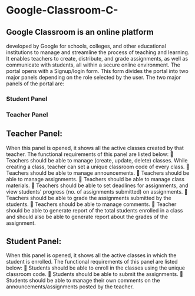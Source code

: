 # Google-Classroom-C-

## Google Classroom is an online platform
developed by Google for schools, colleges, and other educational institutions to manage and streamline
the process of teaching and learning. It enables teachers to create, distribute, and grade assignments,
as well as communicate with students, all within a secure online environment.
The portal opens with a Signup/login form. This form divides the portal into two major panels
depending on the role selected by the user. The two major panels of the portal are:
### Student Panel
### Teacher Panel

## Teacher Panel:
When this panel is opened, it shows all the active classes created by that teacher. The functional
requirements of this panel are listed below:
 Teachers should be able to manage (create, update, delete) classes. While creating a class, teacher
can set a unique classroom code of every class.
 Teachers should be able to manage announcements.
 Teachers should be able to manage assignments.
 Teachers should be able to manage class materials.
 Teachers should be able to set deadlines for assignments, and view students' progress (no. of
assignments submitted) on assignments.
 Teachers should be able to grade the assignments submitted by the students.
 Teachers should be able to manage comments.
 Teacher should be able to generate report of the total students enrolled in a class and should also
be able to generate report about the grades of the assignment.

## Student Panel:
When this panel is opened, it shows all the active classes in which the student is enrolled. The functional
requirements of this panel are listed below:
 Students should be able to enroll in the classes using the unique classroom code.
 Students should be able to submit the assignments.
 Students should be able to manage their own comments on the announcements/assignments
posted by the teacher.
